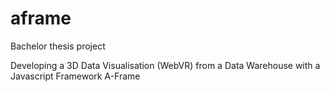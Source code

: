 # aframe
Bachelor thesis project

Developing a 3D Data Visualisation (WebVR) from a Data Warehouse with a Javascript Framework A-Frame

